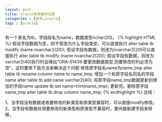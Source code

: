 ```yaml
---
layout: post
title: oracle常用操作记录
categories : [技术,oracle]
tags : [oracle] 
---
```

有一个表名为tb，字段段名为name，数据类型nchar(20)。
 {% highlight HTML %} 
        假设字段数据为空，则不管改为什么字段类型，可以直接执行
		   alter table tb modify (name nvarchar2(20));
		假设字段有数据，则改为nvarchar2(20)可以直接执行
		  alter table tb modify (name nvarchar2(20));
		假设字段有数据，则改为varchar2(40)执行时会弹出“ORA-01439:要更改数据类型,则要修改的列必须为空”，这时要用下面方法来解决这个问题
		修改原字段名name为name_tmp
		alter table tb rename column name to name_tmp;
		增加一个和原字段名同名的字段name
		alter table tb add name varchar2(40);
		将原字段name_tmp数据更新到增加的字段name
		update tb set name=trim(name_tmp);
		更新完，删除原字段name_tmp
		alter table tb drop column name_tmp;
 {% endhighlight %}
总结：

1、当字段没有数据或者要修改的新类型和原类型兼容时，可以直接modify修改。
2、当字段有数据并用要修改的新类型和原类型不兼容时，要间接新建字段来转移。
